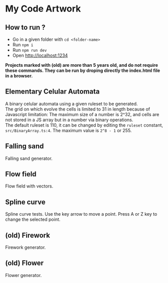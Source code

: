 # My Code Artwork

## How to run ?

* Go in a given folder with `cd <folder-name>`
* Run `npm i`
* Run `npm run dev`
* Open [http://localhost:1234](http://localhost:1234)

**Projects marked with (old) are more than 5 years old, and do not require these commands. They can be run by droping directly the index.html file in a browser.**

## Elementary Celular Automata

A binary celular automata using a given ruleset to be generated. <br />
The grid on which evolve the cells is limited to 31 in length because of Javascript limitation: The maximum size of a number is 2^32, and cells are not stored in a JS array but in a number via binary operations. <br />
The default ruleset is 110, it can be changed by editing the `ruleset` constant, `src/BinaryArray.ts:4`. The maximum value is `2^8 - 1` or 255.

## Falling sand

Falling sand generator.

## Flow field

Flow field with vectors.

## Spline curve

Spline curve tests. Use the key arrow to move a point. Press A or Z key to change the selected point.

## (old) Firework

Firework generator.

## (old) Flower

Flower generator.